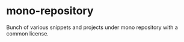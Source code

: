 # mono-repository
Bunch of various snippets and projects under mono repository with a common license.
